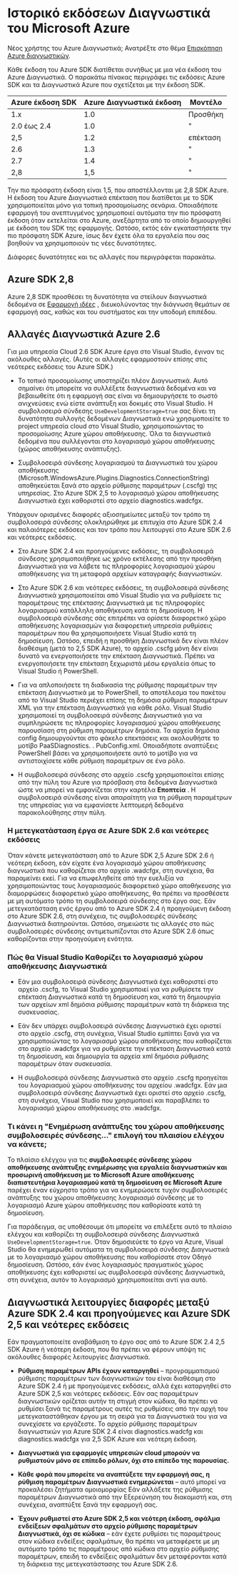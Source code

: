 <properties
    pageTitle="Ιστορικό εκδόσεων Διαγνωστικά του Azure"
    description="Εξήγηση των αλλαγών σε διαφορετικές εκδόσεις του Azure Διαγνωστικά ως απεσταλμένα με διαφορετικές εκδόσεις του Microsoft Azure SDK."
    services="multiple"
    documentationCenter=".net"
    authors="rboucher"
    manager="jwhit"
    editor=""/>

<tags
    ms.service="multiple"
    ms.workload="na"
    ms.tgt_pltfrm="na"
    ms.devlang="dotnet"
    ms.topic="article"
    ms.date="02/12/2016"
    ms.author="robb"/>


# <a name="microsoft-azure-diagnostics-version-history"></a>Ιστορικό εκδόσεων Διαγνωστικά του Microsoft Azure

Νέος χρήστης του Azure Διαγνωστικά; Ανατρέξτε στο θέμα [Επισκόπηση Azure διαγνωστικών](azure-diagnostics.md).

Κάθε έκδοση του Azure SDK διατίθεται συνήθως με μια νέα έκδοση του Azure Διαγνωστικά. Ο παρακάτω πίνακας περιγράφει τις εκδόσεις Azure SDK και τα Διαγνωστικά Azure που σχετίζεται με την έκδοση SDK.



Azure έκδοση SDK | Azure Διαγνωστικά έκδοση | Μοντέλο
--- | --- | ---
1.x      | 1.0 | Προσθήκη
2.0 έως 2.4| 1.0 | "
2,5      | 1.2 | επέκταση
2.6      | 1.3 | "
2.7      | 1.4 | "
2,8      | 1,5 | "


Την πιο πρόσφατη έκδοση είναι 1,5, που αποστέλλονται με 2,8 SDK Azure. Η έκδοση του Azure Διαγνωστικά επέκταση που διατίθεται με το SDK χρησιμοποιείται μόνο για τοπική προσομοίωσης σενάρια. Οποιαδήποτε εφαρμογή του ανεπτυγμένος χρησιμοποιεί αυτόματα την πιο πρόσφατη έκδοση όταν εκτελείται στο Azure, ανεξάρτητα από το οποίο δημιουργηθεί με έκδοση του SDK της εφαρμογής. Ωστόσο, εκτός εάν εγκαταστήσετε την πιο πρόσφατη SDK Azure, ίσως δεν έχετε όλα τα εργαλεία που σας βοηθούν να χρησιμοποιούν τις νέες δυνατότητες.

Διάφορες δυνατότητες και τις αλλαγές που περιγράφεται παρακάτω.

## <a name="azure-sdk-28"></a>Azure SDK 2,8
Azure 2,8 SDK προσθέσει τη δυνατότητα να στείλουν διαγνωστικά δεδομένα σε [Εφαρμογή ιδέες](./application-insights/app-insights-cloudservices.md) , διευκολύνοντας την διάγνωση θεμάτων σε εφαρμογή σας, καθώς και του συστήματος και την υποδομή επιπέδου.

## <a name="azure-26-diagnostics-changes"></a>Αλλαγές Διαγνωστικά Azure 2.6

Για μια υπηρεσία Cloud 2.6 SDK Azure έργα στο Visual Studio, έγιναν τις ακόλουθες αλλαγές. (Αυτές οι αλλαγές εφαρμοστούν επίσης στις νεότερες εκδόσεις του Azure SDK.)

- Το τοπικό προσομοίωσης υποστηρίζει πλέον Διαγνωστικά. Αυτό σημαίνει ότι μπορείτε να συλλέξετε διαγνωστικά δεδομένα και να βεβαιωθείτε ότι η εφαρμογή σας είναι να δημιουργήσετε το σωστό ανιχνεύσεις ενώ είστε ανάπτυξη και δοκιμές στο Visual Studio. Η συμβολοσειρά σύνδεσης `UseDevelopmentStorage=true` σας δίνει τη δυνατότητα συλλογής δεδομένων Διαγνωστικά ενώ χρησιμοποιείτε το project υπηρεσία cloud στο Visual Studio, χρησιμοποιώντας το προσομοίωσης Azure χώρου αποθήκευσης. Όλα τα διαγνωστικά δεδομένα που συλλέγονται στο λογαριασμό χώρου αποθήκευσης (χώρος αποθήκευσης ανάπτυξης).

- Συμβολοσειρά σύνδεσης λογαριασμού τα Διαγνωστικά του χώρου αποθήκευσης (Microsoft.WindowsAzure.Plugins.Diagnostics.ConnectionString) αποθηκεύεται ξανά στο αρχείο ρύθμισης παραμέτρων (.cscfg) της υπηρεσίας. Στο Azure SDK 2,5 το λογαριασμό χώρου αποθήκευσης Διαγνωστικά έχει καθοριστεί στο αρχείο diagnostics.wadcfgx.

Υπάρχουν ορισμένες διαφορές αξιοσημείωτες μεταξύ τον τρόπο τη συμβολοσειρά σύνδεσης ολοκληρώθηκε με επιτυχία στο Azure SDK 2.4 και παλαιότερες εκδόσεις και τον τρόπο που λειτουργεί στο Azure SDK 2.6 και νεότερες εκδόσεις.

- Στο Azure SDK 2.4 και προηγούμενες εκδόσεις, τη συμβολοσειρά σύνδεσης χρησιμοποιήθηκε ως χρόνο εκτέλεσης από την προσθήκη Διαγνωστικά για να λάβετε τις πληροφορίες λογαριασμού χώρου αποθήκευσης για τη μεταφορά αρχείων καταγραφής διαγνωστικών.

- Στο Azure SDK 2.6 και νεότερες εκδόσεις, τη συμβολοσειρά σύνδεσης Διαγνωστικά χρησιμοποιείται από Visual Studio για να ρυθμίσετε τις παραμέτρους της επέκτασης Διαγνωστικά με τις πληροφορίες λογαριασμού κατάλληλη αποθήκευση κατά τη δημοσίευση. Η συμβολοσειρά σύνδεσης σάς επιτρέπει να ορίσετε διαφορετικό χώρο αποθήκευσης λογαριασμών για διαφορετική υπηρεσία ρυθμίσεις παραμέτρων που θα χρησιμοποιήσετε Visual Studio κατά τη δημοσίευση. Ωστόσο, επειδή η προσθήκη Διαγνωστικά δεν είναι πλέον διαθέσιμη (μετά το 2,5 SDK Azure), το αρχείο .cscfg μόνη δεν είναι δυνατό να ενεργοποιήσετε την επέκταση Διαγνωστικά. Πρέπει να ενεργοποιήσετε την επέκταση ξεχωριστά μέσω εργαλεία όπως το Visual Studio ή PowerShell.

- Για να απλοποιήσετε τη διαδικασία της ρύθμισης παραμέτρων την επέκταση Διαγνωστικά με το PowerShell, το αποτέλεσμα του πακέτου από το Visual Studio περιέχει επίσης τη δημόσια ρύθμιση παραμέτρων XML για την επέκταση Διαγνωστικά για κάθε ρόλο. Visual Studio χρησιμοποιεί τη συμβολοσειρά σύνδεσης Διαγνωστικά για να συμπληρώσετε τις πληροφορίες λογαριασμού χώρου αποθήκευσης παρουσίαση στη ρύθμιση παραμέτρων δημόσια. Τα αρχεία δημόσια config δημιουργούνται στο φάκελο επεκτάσεις και ακολουθήστε το μοτίβο PaaSDiagnostics. <RoleName>. PubConfig.xml. Οποιαδήποτε αναπτύξεις PowerShell βάσει να χρησιμοποιήσετε αυτό το μοτίβο για να αντιστοιχίσετε κάθε ρύθμιση παραμέτρων σε ένα ρόλο.

- Η συμβολοσειρά σύνδεσης στο αρχείο .cscfg χρησιμοποιείται επίσης από την πύλη του Azure για πρόσβαση στα δεδομένα Διαγνωστικά ώστε να μπορεί να εμφανίζεται στην καρτέλα **Εποπτεία** . Η συμβολοσειρά σύνδεσης είναι απαραίτητη για τη ρύθμιση παραμέτρων της υπηρεσίας για να εμφανίσετε λεπτομερή δεδομένα παρακολούθησης στην πύλη.

### <a name="migrating-projects-to-azure-sdk-26-and-later"></a>Η μετεγκατάσταση έργα σε Azure SDK 2.6 και νεότερες εκδόσεις

Όταν κάνετε μετεγκατάσταση από το Azure SDK 2,5 Azure SDK 2.6 ή νεότερη έκδοση, εάν είχατε ένα λογαριασμό χώρου αποθήκευσης διαγνωστικά που καθορίζεται στο αρχείο .wadcfgx, στη συνέχεια, θα παραμείνει εκεί. Για να επωφεληθείτε από την ευελιξία να χρησιμοποιώντας τους λογαριασμούς διαφορετικό χώρο αποθήκευσης για διαμορφώσεις διαφορετικό χώρο αποθήκευσης, θα πρέπει να προσθέσετε με μη αυτόματο τρόπο τη συμβολοσειρά σύνδεσης στο έργο σας. Εάν μετεγκατάσταση ενός έργου από το Azure SDK 2.4 ή προηγούμενη έκδοση στο Azure SDK 2.6, στη συνέχεια, τις συμβολοσειρές σύνδεσης Διαγνωστικά διατηρούνται. Ωστόσο, σημειώστε τις αλλαγές στο πώς συμβολοσειρές σύνδεσης αντιμετωπίζονται στο Azure SDK 2.6 όπως καθορίζονται στην προηγούμενη ενότητα.

### <a name="how-visual-studio-determines-the-diagnostics-storage-account"></a>Πώς θα Visual Studio Καθορίζει το λογαριασμό χώρου αποθήκευσης Διαγνωστικά

- Εάν μια συμβολοσειρά σύνδεσης Διαγνωστικά έχει καθοριστεί στο αρχείο .cscfg, το Visual Studio χρησιμοποιεί για να ρυθμίσετε την επέκταση Διαγνωστικά κατά τη δημοσίευση και, κατά τη δημιουργία των αρχείων xml δημόσια ρύθμισης παραμέτρων κατά τη διάρκεια της συσκευασίας.

- Εάν δεν υπάρχει συμβολοσειρά σύνδεσης Διαγνωστικά έχει οριστεί στο αρχείο .cscfg, στη συνέχεια, Visual Studio εμπίπτει ξανά για να χρησιμοποιώντας το λογαριασμό χώρου αποθήκευσης που καθορίζεται στο αρχείο .wadcfgx για να ρυθμίσετε την επέκταση Διαγνωστικά κατά τη δημοσίευση, και δημιουργία τα αρχεία xml δημόσια ρύθμισης παραμέτρων όταν συσκευασία.

- Η συμβολοσειρά σύνδεσης Διαγνωστικά στο αρχείο .cscfg προηγείται του λογαριασμού χώρου αποθήκευσης του αρχείου .wadcfgx. Εάν μια συμβολοσειρά σύνδεσης Διαγνωστικά έχει οριστεί στο αρχείο .cscfg, στη συνέχεια, Visual Studio που χρησιμοποιεί και παραβλέπει το λογαριασμό χώρου αποθήκευσης στο .wadcfgx.

### <a name="what-does-the-update-development-storage-connection-strings-checkbox-do"></a>Τι κάνει η "Ενημέρωση ανάπτυξης του χώρου αποθήκευσης συμβολοσειρές σύνδεσης..." επιλογή του πλαισίου ελέγχου να κάνετε;

Το πλαίσιο ελέγχου για τις **συμβολοσειρές σύνδεσης χώρου αποθήκευσης ανάπτυξης ενημέρωσης για εργαλεία διαγνωστικών και προσωρινή αποθήκευση με το Microsoft Azure αποθήκευσης διαπιστευτήρια λογαριασμού κατά τη δημοσίευση σε Microsoft Azure** παρέχει έναν εύχρηστο τρόπο για να ενημερώσετε τυχόν συμβολοσειρές ανάπτυξης του χώρου αποθήκευσης λογαριασμό σύνδεσης με το λογαριασμό Azure χώρου αποθήκευσης που καθορίσατε κατά τη δημοσίευση.

Για παράδειγμα, ας υποθέσουμε ότι μπορείτε να επιλέξετε αυτό το πλαίσιο ελέγχου και καθορίζει τη συμβολοσειρά σύνδεσης Διαγνωστικά `UseDevelopmentStorage=true`. Όταν δημοσιεύετε το έργο να Azure, Visual Studio θα ενημερωθεί αυτόματα τη συμβολοσειρά σύνδεσης Διαγνωστικά με το λογαριασμό χώρου αποθήκευσης που καθορίσατε στον Οδηγό δημοσίευση. Ωστόσο, εάν ένας λογαριασμός πραγματικός χώρος αποθήκευσης έχει καθοριστεί ως συμβολοσειρά σύνδεσης Διαγνωστικά, στη συνέχεια, αυτόν το λογαριασμό χρησιμοποιείται αντί για αυτό.

## <a name="diagnostics-functionality-differences-between-azure-sdk-24-and-earlier-and-azure-sdk-25-and-later"></a>Διαγνωστικά λειτουργίες διαφορές μεταξύ Azure SDK 2.4 και προηγούμενες και Azure SDK 2,5 και νεότερες εκδόσεις

Εάν πραγματοποιείτε αναβάθμιση το έργο σας από το Azure SDK 2.4 2,5 SDK Azure ή νεότερη έκδοση, που θα πρέπει να φέρουν υπόψη τις ακόλουθες διαφορές λειτουργίες Διαγνωστικά.

- **Ρύθμιση παραμέτρων APIs έχουν καταργηθεί** – προγραμματισμού ρύθμισης παραμέτρων των διαγνωστικών του είναι διαθέσιμη στο Azure SDK 2.4 ή με προηγούμενες εκδόσεις, αλλά έχει καταργηθεί στο Azure SDK 2,5 και νεότερες εκδόσεις. Εάν σας παραμέτρων διαγνωστικών ορίζεται αυτήν τη στιγμή στον κώδικα, θα πρέπει να ρυθμίσει ξανά τις παραμέτρους αυτές τις ρυθμίσεις από την αρχή του μετεγκαταστάθηκαν έργου με τη σειρά για τα Διαγνωστικά του για να συνεχίσετε να εργάζεστε. Το αρχείο ρύθμισης παραμέτρων διαγνωστικών για Azure SDK 2.4 είναι diagnostics.wadcfg και diagnostics.wadcfgx για 2,5 SDK Azure και νεότερη έκδοση.

- **Διαγνωστικά για εφαρμογές υπηρεσιών cloud μπορούν να ρυθμιστούν μόνο σε επίπεδο ρόλων, όχι στο επίπεδο της παρουσίας.**

- **Κάθε φορά που μπορείτε να αναπτύξετε την εφαρμογή σας, η ρύθμιση παραμέτρων Διαγνωστικά ενημερώνεται** – αυτό μπορεί να προκαλέσει ζητήματα ομοιομορφίας Εάν αλλάξετε της ρύθμισης παραμέτρων Διαγνωστικά από την Εξερεύνηση του διακομιστή και, στη συνέχεια, αναπτύξτε ξανά την εφαρμογή σας.

- **Έχουν ρυθμιστεί στο Azure SDK 2,5 και νεότερη έκδοση, σφάλμα ενδείξεων σφαλμάτων στο αρχείο ρύθμισης παραμέτρων Διαγνωστικά, όχι σε κώδικα** – εάν έχετε ρυθμίσει τις παραμέτρους στον κώδικα ενδείξεις σφαλμάτων, θα πρέπει να μεταφέρετε με μη αυτόματο τρόπο τις παραμέτρους από κώδικα στο αρχείο ρύθμισης παραμέτρων, επειδή το ενδείξεις σφαλμάτων δεν μεταφέρονται κατά τη διάρκεια της μετεγκατάστασης του Azure SDK 2.6.
